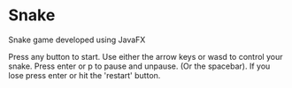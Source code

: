 # Snake
Snake game developed using JavaFX

Press any button to start. 
Use either the arrow keys or wasd to control your snake. 
Press enter or p to pause and unpause. (Or the spacebar).
If you lose press enter or hit the 'restart' button.
